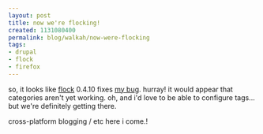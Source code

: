 ```yaml
--- 
layout: post
title: now we're flocking!
created: 1131080400
permalink: blog/walkah/now-were-flocking
tags: 
- drupal
- flock
- firefox
---
```

<p>so, it looks like <a href="http://www.flock.com/">flock</a> 0.4.10 fixes <a href="http://bugzilla.flock.com/show_bug.cgi?id=1312">my bug</a>. hurray! it would appear that categories aren't yet working. oh, and i'd love to be able to configure tags... but we're definitely getting there.</p>
<p>cross-platform blogging / etc here i come.!</p>
